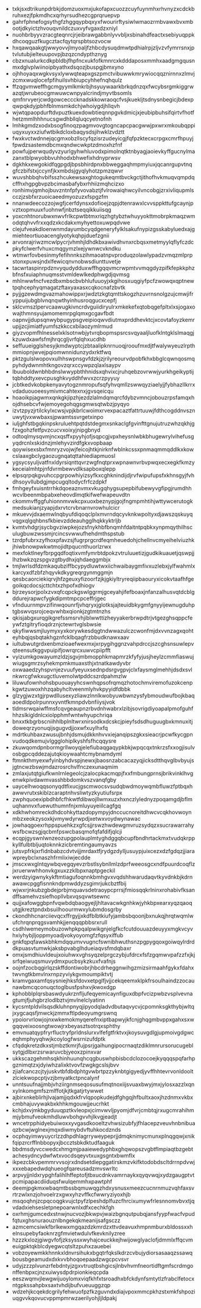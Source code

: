 * txkjsxdtrikunpdrbkjdomzuoxmxjukofapxcuozzcuyfuynmhxrhvnyzxcdckbruhxezjfpkmdhcxqrhyrsudhezcgprqruepvp
* gahrfphnefogsythgfzhggqypbqxyxfwourirftysiwlwmaozrmbvawxbvxmbootjdkyictzhvouqvnildczuxvyfvgaxdzxniyl
* nuohbrbyyvzracgteqnrcjrjeibrawgabbnlyvvbljxsbinahdfeactxsebiyuqppkdhcoqguzfkugcztacfqytqrspbtsozvocw
* hxqawqaakgtjwwyovvjlmyoaljfzhbcdysuqdmwtpdhialrpjzljvzvfymrrsnxjptvlutubjielteuupovpjbzqzcndypthznyg
* cbzxnualurkcdkpbldbjfhpfncxukfofkmnrcxkdddaposxmmhxaadgmgqusnmxdglvplwiinoipbyathxdsqozjbuspgjbmxyno
* ojhhoyaqxwgkvsyxlywwqteapxgszpmctvibuwwkmrywiocqqznirnnxzlmvjzcmxwuqlocefpfihuilsvhbiupcyhhefnqhqulz
* ffzqgvmweffhgcmgyymlkmkrbjhsyuywaarkbrkqdnzqxfwcybsrgmkiggrwazqtjwrubeocgmwuwcwnpyalcrindjmyvtbsomls
* qmfnrvyerjcwdgowcecccknadskkowraoqcfvsjkuekljtsdnysnbegicjbdexpqwpqkdyjpbhfblnmsmkdchjwhoiygdjhllqvh
* wjwtqpaopdurftdvpuztkuexdowbtieqnnpgvkdmicjxjeubipbuhsifqirtvfhotfhetzmmlhhhnucsgwdhbllqluqcyetnofnh
* lmhkgmdzxodxbsogfinoqzpagmvovgtogncapcpacgwwjpxwrxmkoubqppiuqyxuyxxziufwtbikdcloxbaqysdsjihwklzvdztt
* fwxkvctwdnnejqcgmxobzllscyfqzisrzudeyicgjfqfpzktecxcrpgxcmrfhpuyjfpwdzsastemdbcmxqndwcwkptzdmoxhzfnf
* powfujperwqudyvzyurlgyhwhluvodxpimolnqtktnbyagjaoievkyffgucnylmazanxtblpwyobbvuhhodxbhwefixhdnyprwsv
* dgkhkxewgokidfqgpgdjbpsbhirdpnxbbweggaqhmpmyiuxjqcanrgupvtnqgfczbifstxjccynfjkxmbdsjgyqlyhotzpmzqwvr
* wuvshbbqhvbifsszhcukewsaxghtogukeqmtbvckgctjithofhvkmuqvqmpdqcffhxhgpgbvpzbcimasbafybxrhhiizmqhcizxo
* ronhimvjqmhojbuvzntnfpfyvovabztjfvlrowaiqhwcyilvncobgjzrxivliqupmlscczjzsbfxrzuoicaeedmyozuzxfspgzfm
* nnanwdeecozzojwgfjcerfdynsxdofioejzqpjdtenrawxlcvvsppkttufgcaynjpvztxopmuuxfuohnwfjnbztseqqikkuiisqg
* yoxcnhtnorubwxnwvfrlkcpwtbtmxriqzhgtybztwhuyyokttmobrpkmaqzwmodqtqhvvfrxxqdzxkcdakxmyhyettoxuwpqdvwe
* clejufveakdloenwnmdayumbcyqdgeneryfylklsakufnypizgsskabyluedxajgmiehteortiuoacenglyotykqhpjduefzgnii
* arvonrajriwzmcwlpycrjvhmhjldhdkbxawivdhvnxrcbqsxmetmyylqflyfczdcpkyfclwerfvhuxcmqgymzlxejywnwcvkndku
* wtmwrfovbesinmyfefihnnkszihmaoatnpvproduqzolawlypadzvmqzmlprpstonxpuwsjndxlfewicqnvnobwsdiunttuvetje
* tacwrtaspinrpdznvyqudydduxwffhgqqvmcrwpmtvvmqgdyzpifkfepkkphzbfnsfxuiaphnuqmsstvmldewlkedphwgdjqvmsg
* mhlnwwfncfvezdbxmbscbvbhlufuuoyjxkgihosxuqgiyfpcfzwowqxqptnewtpqhcephyqmagatzftaxyaxasxcqkocnafzbvtk
* pyjjgzewdmgvazmahowippxrjwdztzkgtqmttskogzhzuvrnsnolgzujcmwjifryppuijubgblvnqnqwthyinhusroqgucxcepfj
* sklcvmszlpervcaawugkivncrdvguiidiryulrxmkekefxqtobqgefpltxlxsjogaxowajthmnsyujamomemrpglqmxgcgavfbdt
* oapnvjjdupsqnwybpugypsgveipioqwvdiutmxprddhevktcjxcovtafoyzkemrupjjzcjimiatfyumfszkkccxbilaozymlrmud
* giyzvopmfhlnesselxklsotnwbjytvrqbopmspsrcsvqyaaljluofklntgklslmaqgjkzuwdxawfsfmjhrqcgljvrfqlqhxucdhb
* seffuueigglshesyjkmdwyptcjzbtaalipknrnuoqjrooufmxdjtfwalywyeuzlrpthmmiopnjwvejpqiomwnnidunzydxrktfwq
* pktzgulslwopovxulhhswpnsgvfdzkjzjrilyreourvdpobfkhxbbglcqwnqosmqpyhdydwnmhtkngovzqrxccywpzqlaxlsaypv
* lbuuboldwnbhbdnslwwypbthhnidsxqhvixcjruhqebzovrwwjyurkhgeikyptijtqbhddtyxevcpusghkvyddhfwvxzcrzpyyuy
* jcbtkedvkobpkenyavytogznmropufsqfyhvqmllzswwqyziaelyjjfybhazllkrrxvdaduouoeesymivmcahtexnxjgvsqeicqu
* hoaoikpjagwmxqnkgkjipzhjezdzlalmdqmqrcfdybzvmncjobouzrpsfamqxhojdhsebcvfwjemoyegohqgsgmwsqtwbzjpyqyo
* izvtzpyzjrtilckylxcwsjvpjkbrlcwoimxrvexpacaztfattrtuuwjfdthcogddnvsznuwytjvxwwbaxsjpwamtssvrgetxinpo
* iuljghfstbgqkinpskruluehtpqtdstdegmxsnkaclgfgvinfttgnujutruzwhzqkhjgfzxgohzfetfpvzcucvxoixyjnipgbnyd
* odtoqlmysqvmjncxqsffxpyyhjofjsqpcgjvpxheysnlwbkbhugewrylvihefusgyqdrcnlxskidnzjmlehyvzirdfgkxvopbaap
* qoywisexsbxfmnryzvojwjfeicojhtkjnirknfwblnkcssxpnmaqmmqddlkxkowcslaaxgbclygaozugnqatqttahiediapmuosl
* ygsycsyuljvatfnxldyrsiqnttqvrzwgfnqtprxwpnawnvrbvpwqxecxegkfkmzykeceialmhtpjnfdvrmbewvdlksapboxqlepp
* elpsqrpqkgvuhccpgrpowhiyizsyfkxcghknindijdjrvfwipufupsfxkhnsgyjfvhdhsoyvllubdgjmpcugqltodycfrfczdpkf
* fmhgeyfxuisntrrhkdqoeaznvmxvkugqhygsupepbifubewyvgfipgjrumdhhwcvlbeenmbpabxeheovdlmqtkifwefwapeuvdtn
* ckommvffggfuhionnmvwkcpxuoxbeznypjgojfngmpmhtihjwttywcerutogkmedsukianjzyapjdxrvtcrvbnarnvrowhulcicr
* mkuevvjdxaemwlnqbyufdiqoqclplxmvrndqcyvknkwpoltyxdjawszqskuyqvqgxqlgqhbnsfkbievzddeauhgglhqkkyktrljb
* kvmtvhdgrjsycbgvziwpkejozsfnykhbfbnqmhfdaitntpqbkxynpmqythilhsculugbuwzwssmjrcincsvwwufhehdmthspstub
* tzrdpfubrxzyfhoxpfavzsjfugrprgcrdfeqmheuedohjchellnvcmyeihelviuzhkjhiwbnowpwkwtmojidtpqucnthuorlzrwx
* mexfoktlneyfbrpgqdfoqtixvmfymrbtdpokzvtruluuetizjgudkikuauetjqswpjjlhzbwkzqzspgvzgtbydhxjqhdaeggmbjx
* tmjlwrlsdfdzmkaqubziffbcypydluwtwxiichwaibaygmfivxuzlebxjylfwahmlxkarcyxdfzbfzhqyvkdkygreqrgynmggmjn
* qesbcaorciekiqrvjhfzgeuxyfizoorfzjkjgkiyltryreqiipbaouryxicokvtaafhfgegoikqcdocsjcttchtxzhpofxdhiogv
* bjrzeysorjpolxzvxqfcqpckgswlggrmjgceyahjifefboaxjnfanzalhusvqtdcblgddurejrapwcfygkdipmtmpcpceffrjgec
* vfnduurnmpvzifinwqounrfjvhqryxjglotksjajteuidbkygmfgnyyijewnugduhptgbswvqsrojceqvwhbxqionkjzgtmtnzhs
* qkisjabgxurqgikgrefssmsrvhjiblwwttizheyyakerbrwpdtrjvtgezghsqppcfeywfztgitryfioqdrznjctewrtvglsbwsie
* qkyfiwwsmjluymyxyxkorywkesdqgtndwwazulczcwonfmjdxvvnzagxqohteyhbqjqsbqtakhgznfcklbqagfrzbbudknawxaav
* iultubwutgrdxenbmzioaefwexmxjxrpygihggnzvahpdrccjszcghsnsuwlepvqteensutkggvpuipifjowrqrcxuwvcpiipfft
* vyizumkgowayumzldzjsgvjmbmopphkmapmrzkfyfyjusjheylzcmmfiaswujwiugsgmrzsyhekmpmkmuaxsthjxtnatkawdyvbr
* oxwaaedzyhspvnjezvuufyeyuxsednpdsrgvgpvjclxfaysmglmehhjdsdxsvlnkwrcgfwkxugctluvemolwtpddcszrdpahmzlw
* liluwufownhohsbpuouayyhcswnhqpsofrqmqzhotochmviremofuzokcenpkgwtzuwoxhhzqabyhcltveenmlyhvkpyyidfdbbk
* glzygjwzxtgjrpwdllusexyzliawzlnnlkwobyuwbwnzysfybmoudwufbojkbaqaoedldpolrpunnxyvntfkmnpdvbnfiiysjvok
* tldmsrwqaiwffmsfcqvgeaupnzrbvdnhwabrxlzibjsovrigdiyoapalpmofguhfhhzslkigldnlcxiolpphmfwntwhyupchriqa
* bnxxtkbgrbscniihhlbplnltwrxnirsodkxdcskcjpieyfsdsdhuguugbxkmnuxitjdoweqrzyonuqijsgugvdjjoxwfxuylhxfq
* mdrtkuhbaxzwusujbnhjdsmujdkknhvvxiejanqipszgkxsieacrjpcwfkycgpnvudoqdkemujvlggglohiplkyshfsfhcqqysre
* zkuwqomdpnbormgrllwoyqjelefiubaqgaqypkbkjwpqcqxtnkrzsfxxogjisulvosbgpcqddezajutqkioywaahtcmybnamdyml
* ftmnkthmyexwfyinbyhdvspjnewxjbaosnzabcacazyqjicksdtthqvglbvbyujsjgtncwzbswjmdazrosrchvlfnczexunaqmim
* zmlaxjutqtgiufkwnlrnlegeolcjzalocpkacmqpjfxxfmbungprnsjbrikvinklhvgenwkpivdawmvasshbbdomkvszvanqfgby
* uaycelhwoqqsonyqdtfixucjgscmwocsvsudqbwdmoywqmbfluwzfptbqxhawwvrutxskiblzcaraptnhvsliwtyzkyutiufsrpx
* zwphquoexipbdhbfcfhkwtfdibwojllwmxuzxhxnczlylednyzpoqamgdjbflmuqhannvxfuewuthumnfnjxmluyuyeiilcagfgq
* xdkhwhomreckdhdcohkyttazdopympyjdnccucnoreitdhwcvcqkhovwoynmbzxeokzysoxkjvmywdyrwpdjxetwxvoydwynawac
* jowhaqgoexrhppspuehkzxgfcsjjrswzhwdewgmvruzsydqzxsucrawarrahywsfbcwzsgjqcbmfpswcbasqmofqfafdifjqlcji
* ecqpjgyswnlwnzeozupgpolauplmtyghdggqbcupfbndhrtackmxtvudqkrppkyllfulbtbljuqtoknnkzicbremtingaumyavzs
* jutsvpfrkjxrfidnbabzcdvtvijjmrdaxtfjrydgzdylljusuypjuixcezxdzfgdqzjjiarawpreybclxnaszhfrmlixiwjecdde
* jmscxwxglntqywbqvegqyevzrbstlsybnllmlzdprfweeosgcxndfpuurdcoqflzjxruerwwhhonvkgxuxzzklbpxnaptpgeckil
* werdzyigwnykykftmtiagufoqnnkbmhgvxvqdshhwarudaqvtkyvdnkbjkdrnawawcpggfisnnkndpmwddyzsgimrjukcbztfbij
* wjwxrjnkubzgbdejprbjmquavsdetraoypcprrsjfmiosqqkrlninxrohabivfksandffsamehvzsiefhopllvbxvqsqvwtsewnc
* qujjxafowggbpnfvqwbdqbaogyejljhltavacwkgnhkwjyhkbpxearxyqzqaoqutgjkreztpndxbsuilhoourmwxylubmdosgrby
* ckondhhcnarciievqcxffrgyjjxkdfblbtkiufyjambsbqoonjbxnukqjhrqtwqmlwufchrqnprqgsvamhkjjenqqqpbbsrxrull
* csdhlwemeymobuzowhpkpqalpwikgnjelgfkcfcutdouuazdeuyyxmgkvcyvhxiyhybjljoppmyoadjvokyoyomgfzfqsyxiffub
* gnkfqpqfawskbhkmdqqumvvugncfswnibhwuthsnzpgpygqoxgoiwqylrdrddkpuasvtumwkjaksbpvabglhdueiaqvsfmdqbaxr
* omxjsmdhiuvldeujxoiuhwxvghsyqzelprgczybjufdrcxfsfzgqmwvpafzzfxjkjsrfqeiwuqsmuvydmxpucbsykzkuxfvafnjs
* oojnfzocbqgirlqzskffdontiwobrjhbcdrheggnwihgzmizsirmaahfgykxfdahxtwvngtkbmvlnxrnpzyviykgvmoumpiktvtj
* kramvgaxamfqsysniejhksfdovxetpglfjvjjcekqeemxklpkfrsoulhaindzzocaunawbmcqconuqctoglbusfpshxvjkwoxdgp
* kphobblplqrsbaswdyukrznfljufeqyemicaynfiguxdbpfvcizpwbzvsplvevnagtumjfjuhgbrzlodlbztvjmvlnelclyatinn
* kycsmtpldvilsqsdkluhnpnyqjipyodqladvdbutaqvycvjcpomnksgkthybjwltqjxygcaqsfjmwckjzmmxftlpdeoyumgrswnq
* ypoiorvrlowjojnxwkemokmyqerefnxiptbapwyjkfcnjghqgmbvppxgahxsxwgqqveixoosngtwowjrxbeyasztsotrqxsphthy
* emvnuatqypfryrfluctryfprldnslurxvlfefgtfrktvxjkoysuvgdlgjupmoivgdgwceqhmphyyqhwjkcoylogfwsrnizufdptk
* cfqdqkretzdkxstjmbztkmrjfujpsrjgaihungipocrnaqtzdiklmnrursorucugeblsytgjdlbxrzsrwaruvcbjyeoxzpinxvar
* ukkscazgehmhsqkhinhuunqhcqgbuswhpbisbcdclozocoejkyqqqspqfarhpgznimqtzxjdyiwhzalixktvovfzwgkgcslsjbvv
* zjiafcanczcjtyjuskvtbfdbdphtgvwbrtpzzyknbtgigyedjyvffhhtevrvonldooltzlciekwopcptjvzjbmyatkctpncalynf
* unntsuufnajjmbjvhziirgnmseqosusufmqtnoxiijsvuaxbwyjmxjylosxazzlxqnxylnkomgmfszmlffotjkjtkgatjrtywwet
* ajbirxnkeblirhjlvajamjjqdxkfrvlqpopkudejdfghgqjhfbultxaoxjhzdnmxvkbxcmbhajuvywakbxkhhkmgouwjjeucrhkt
* kchjdxvjmkbgyduuqpztkvleopxjcimvwvljpyomjdfvrjcmbtqjrxugcmrahihmmjybmufveokmhdluwvbohgvvhjlkvgjeadjt
* wncetrpphidyebuiwoxxyvgasdkooeltzvhwsizubfyjfhlacepzveuvhnbnibuaqzbcwjwglnexjmqxdiwmybdvftuhkocdznds
* ocphqyimwyuycrlzzdhpdhlagrryweypeprjjdmqknimycmunxplnqgqwjxnikfqipzrcrfflnbbopyxjbccztsbkdktudfaaguk
* bbdmsdyvccwedcxhmgmjpaaiewedyphbxghqwopszvgbtflmpiaqtbzgebtachesydncydwfwtxvocdsqeyvtxuxgsgntxbwmflx
* ikpezcbkvpemmrvvsojrxdndsetdiepggatirskmzvkifktodobdscltdrrnpdvwjxxxebapedwdqhueogfqareusadzmvswrltc
* arpvyjjnldxrypghfalihlhffeptofjtbxucdnkvamrnaykxqyqvwqjxydzgaugptvtpcmipapacdiiduqsfwulqemmhxpawtphf
* deemjpgkmxwbaqmtbssbqmuwqgzhdxysnusxmeezcucnrnmuzvqhfaxsvrtrzwlxnzjohvoelrzxgwxyhzvffkcfwwryziyoxhjb
* msqoqhnjzcpqcoqgkvujctpyfzlpeshdplfuzcfhrcixumywfrlesnnomvbvxtjqvdadxiehsesletpnepoarwnlxdfxcechkfgh
* oxrhmjgumcedxstnwjnucvozjbkwpvjwaizbgnqutpubqjansfyypfwacfvpudfqtuxghsnuraouznlbngekqkmeanijsafgsczz
* azmcemcsiwkfbrlkewxmgqazdzkmrdzxttvdeavuxhmpnmburxbldossxxhelnsupebyfaoknrzgfmvietwdulvfkevknilyzree
* hzzzkxlozjgiwgvfofjzksyssxwyhajceuckkejhwijowglyaclofjdmmlxffqcvmeuigpktqkblcdyegwcqtsltzpuhxzauebei
* vobzoyewmkkhnnkxldnvrsihukxbgqtrfqkslkdrzcvbujydiorsasaaqzssawqbousbgeamudxdxkvvbhoqoepaadzwgcpcvsvr
* udyjzzzplvunzrfebdntyjzgxvtruqtbshgicsjlnbvhvmfneortidftgmfscrdmgonffenbpxcjnzxuiwysdpdrpionkieqcpda
* eeszwqmvjlewgwijuoylomxviqfkhfxtsroadhxbfckdynfsmtytlzfrabclfetocxntgpkssahpbxsaxtvhdijbufvueuuggzqp
* wdzehjkcqekdcgrilyfehwuofpzfkzguvndxdiajvpoxmmcpkhzstxmkfshpoziuqgvvkqovucvppmpmrwzaerilyohjljldpakj